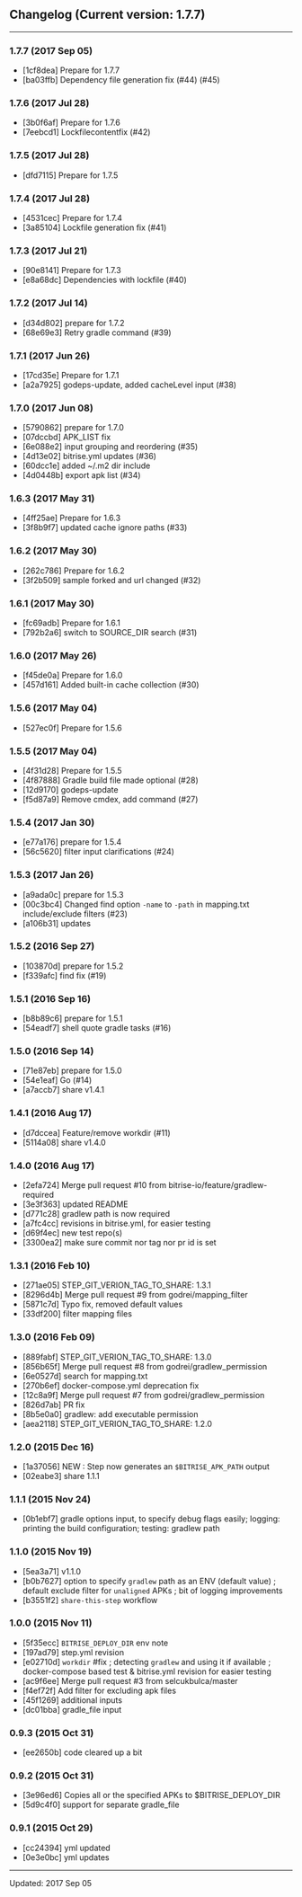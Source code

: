 ## Changelog (Current version: 1.7.7)

-----------------

### 1.7.7 (2017 Sep 05)

* [1cf8dea] Prepare for 1.7.7
* [ba03ffb] Dependency file generation fix (#44) (#45)

### 1.7.6 (2017 Jul 28)

* [3b0f6af] Prepare for 1.7.6
* [7eebcd1] Lockfilecontentfix (#42)

### 1.7.5 (2017 Jul 28)

* [dfd7115] Prepare for 1.7.5

### 1.7.4 (2017 Jul 28)

* [4531cec] Prepare for 1.7.4
* [3a85104] Lockfile generation fix (#41)

### 1.7.3 (2017 Jul 21)

* [90e8141] Prepare for 1.7.3
* [e8a68dc] Dependencies with lockfile (#40)

### 1.7.2 (2017 Jul 14)

* [d34d802] prepare for 1.7.2
* [68e69e3] Retry gradle command (#39)

### 1.7.1 (2017 Jun 26)

* [17cd35e] Prepare for 1.7.1
* [a2a7925] godeps-update, added cacheLevel input (#38)

### 1.7.0 (2017 Jun 08)

* [5790862] prepare for 1.7.0
* [07dccbd] APK_LIST fix
* [6e088e2] input grouping and reordering (#35)
* [4d13e02] bitrise.yml updates (#36)
* [60dcc1e] added ~/.m2 dir include
* [4d0448b] export apk list (#34)

### 1.6.3 (2017 May 31)

* [4ff25ae] Prepare for 1.6.3
* [3f8b9f7] updated cache ignore paths (#33)

### 1.6.2 (2017 May 30)

* [262c786] Prepare for 1.6.2
* [3f2b509] sample forked and url changed (#32)

### 1.6.1 (2017 May 30)

* [fc69adb] Prepare for 1.6.1
* [792b2a6] switch to SOURCE_DIR search (#31)

### 1.6.0 (2017 May 26)

* [f45de0a] Prepare for 1.6.0
* [457d161] Added built-in cache collection (#30)

### 1.5.6 (2017 May 04)

* [527ec0f] Prepare for 1.5.6

### 1.5.5 (2017 May 04)

* [4f31d28] Prepare for 1.5.5
* [4f87888] Gradle build file made optional (#28)
* [12d9170] godeps-update
* [f5d87a9] Remove cmdex, add command (#27)

### 1.5.4 (2017 Jan 30)

* [e77a176] prepare for 1.5.4
* [56c5620] filter input clarifications (#24)

### 1.5.3 (2017 Jan 26)

* [a9ada0c] prepare for 1.5.3
* [00c3bc4] Changed find option `-name` to `-path` in mapping.txt include/exclude filters (#23)
* [a106b31] updates

### 1.5.2 (2016 Sep 27)

* [103870d] prepare for 1.5.2
* [f339afc] find fix (#19)

### 1.5.1 (2016 Sep 16)

* [b8b89c6] prepare for 1.5.1
* [54eadf7] shell quote gradle tasks (#16)

### 1.5.0 (2016 Sep 14)

* [71e87eb] prepare for 1.5.0
* [54e1eaf] Go (#14)
* [a7accb7] share v1.4.1

### 1.4.1 (2016 Aug 17)

* [d7dccea] Feature/remove workdir (#11)
* [5114a08] share v1.4.0

### 1.4.0 (2016 Aug 17)

* [2efa724] Merge pull request #10 from bitrise-io/feature/gradlew-required
* [3e3f363] updated README
* [d771c28] gradlew path is now required
* [a7fc4cc] revisions in bitrise.yml, for easier testing
* [d69f4ec] new test repo(s)
* [3300ea2] make sure commit nor tag nor pr id is set

### 1.3.1 (2016 Feb 10)

* [271ae05] STEP_GIT_VERION_TAG_TO_SHARE: 1.3.1
* [8296d4b] Merge pull request #9 from godrei/mapping_filter
* [5871c7d] Typo fix, removed default values
* [33df200] filter mapping files

### 1.3.0 (2016 Feb 09)

* [889fabf] STEP_GIT_VERION_TAG_TO_SHARE: 1.3.0
* [856b65f] Merge pull request #8 from godrei/gradlew_permission
* [6e0527d] search for mapping.txt
* [270b6ef] docker-compose.yml deprecation fix
* [12c8a9f] Merge pull request #7 from godrei/gradlew_permission
* [826d7ab] PR fix
* [8b5e0a0] gradlew: add executable permission
* [aea2118] STEP_GIT_VERION_TAG_TO_SHARE: 1.2.0

### 1.2.0 (2015 Dec 16)

* [1a37056] NEW : Step now generates an `$BITRISE_APK_PATH` output
* [02eabe3] share 1.1.1

### 1.1.1 (2015 Nov 24)

* [0b1ebf7] gradle options input, to specify debug flags easily; logging: printing the build configuration; testing: gradlew path

### 1.1.0 (2015 Nov 19)

* [5ea3a71] v1.1.0
* [b0b7627] option to specify `gradlew` path as an ENV (default value) ; default exclude filter for `unaligned` APKs ; bit of logging improvements
* [b3551f2] `share-this-step` workflow

### 1.0.0 (2015 Nov 11)

* [5f35ecc] `BITRISE_DEPLOY_DIR` env note
* [197ad79] step.yml revision
* [e02710d] `workdir` #fix ; detecting `gradlew` and using it if available ; docker-compose based test & bitrise.yml revision for easier testing
* [ac9f6ee] Merge pull request #3 from selcukbulca/master
* [f4ef72f] Add filter for excluding apk files
* [45f1269] additional inputs
* [dc01bba] gradle_file input

### 0.9.3 (2015 Oct 31)

* [ee2650b] code cleared up a bit

### 0.9.2 (2015 Oct 31)

* [3e96ed6] Copies all or the specified APKs to $BITRISE_DEPLOY_DIR
* [5d9c4f0] support for separate gradle_file

### 0.9.1 (2015 Oct 29)

* [cc24394] yml updated
* [0e3e0bc] yml updates

-----------------

Updated: 2017 Sep 05